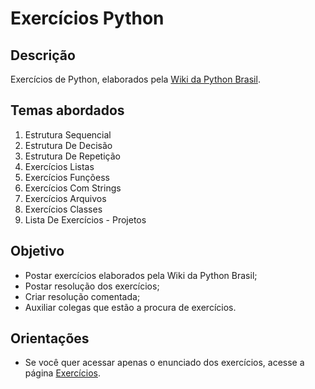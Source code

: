 # Exercícios Python

## Descrição
Exercícios de Python, elaborados pela [Wiki da Python Brasil](https://wiki.python.org.br/ListaDeExercicios).

## Temas abordados

1. Estrutura Sequencial
2. Estrutura De Decisão
3. Estrutura De Repetição
4. Exercícios Listas
5. Exercícios Funçõess
6. Exercícios Com Strings
7. Exercícios Arquivos
8. Exercícios Classes
9. Lista De Exercícios - Projetos

##  Objetivo
- Postar exercícios elaborados pela Wiki da Python Brasil;
- Postar resolução dos exercícios;
- Criar resolução comentada;
- Auxiliar colegas que estão a procura de exercícios.

## Orientações
- Se você quer acessar apenas o enunciado dos exercícios, acesse a página [Exercícios](https://github.com/JoaoLuizDev/exercicios-python/tree/main/exercicios).
